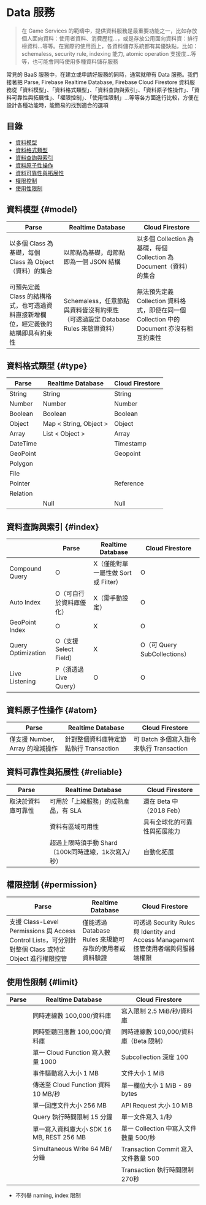 # Data 服務

> 在 Game Services 的範疇中，提供資料服務是最重要功能之一，比如存放個人面向資料：使用者資料、消費歷程...，或是存放公用面向資料資：排行榜資料...等等。在實際的使用面上，各資料儲存系統都有其優缺點，比如：schemaless, security rule, indexing 能力, atomic operation 支援度...等等，也可能會同時使用多種資料儲存服務

常見的 BaaS 服務中，在建立或申請好服務的同時，通常就帶有 Data 服務。我們接著把 Parse, Firebase Realtime Database, Firebase Cloud Firestore 資料服務從「資料模型」、「資料格式類型」、「資料查詢與索引」、「資料原子性操作」、「資料可靠性與拓展性」、「權限控制」、「使用性限制」...等等各方面進行比較，方便在設計各種功能時，能簡易的找到適合的選項

## 目錄

* [資料模型](data-fu-wu.md#model)
* [資料格式類型](data-fu-wu.md#type)
* [資料查詢與索引](data-fu-wu.md#index)
* [資料原子性操作](data-fu-wu.md#atom)
* [資料可靠性與拓展性](data-fu-wu.md#reliable)
* [權限控制](data-fu-wu.md#permission)
* [使用性限制](data-fu-wu.md#limit)

## 資料模型 {#model}

| Parse | Realtime Database | Cloud Firestore |
| --- | --- | --- |
| 以多個 Class 為基礎，每個 Class 為 Object（資料）的集合 | 以節點為基礎，母節點即為一個 JSON 結構 | 以多個 Collection 為基礎，每個 Collection 為 Document（資料）的集合 |
| 可預先定義 Class 的結構格式，也可透過資料直接新增欄位，經定義後的結構即具有約束性 | Schemaless，任意節點與資料皆沒有約束性（可透過設定 Database Rules 來驗證資料） | 無法預先定義 Collection 資料格式，即使在同一個 Collection 中的 Document 亦沒有相互約束性 |

## 資料格式類型 {#type}

| Parse | Realtime Database | Cloud Firestore |
| --- | --- | --- |
| String | String | String |
| Number | Number | Number |
| Boolean | Boolean | Boolean |
| Object | Map &lt; String, Object &gt; | Object |
| Array | List &lt; Object &gt; | Array |
| DateTime |  | Timestamp |
| GeoPoint |  | Geopoint |
| Polygon |  |  |
| File |  |  |
| Pointer |  | Reference |
| Relation |  |  |
|  | Null | Null |

## 資料查詢與索引 {#index}

|  | Parse | Realtime Database | Cloud Firestore |
| --- | --- | --- | --- |
| Compound Query | O | X（僅能對單一屬性做 Sort 或 Filter） | O |
| Auto Index | O（可自行於資料庫優化） | X（需手動設定） | O |
| GeoPoint Index | O | X | O |
| Query Optimization | O（支援 Select Field） | X | O（可 Query SubCollections） |
| Live Listening | P（須透過 Live Query） | O | O |

## 資料原子性操作 {#atom}

| Parse | Realtime Database | Cloud Firestore |
| --- | --- | --- |
| 僅支援 Number, Array 的增減操作 | 針對整個資料庫特定節點執行 Transaction | 可 Batch 多個寫入指令來執行 Transaction |

## 資料可靠性與拓展性 {#reliable}

| Parse | Realtime Database | Cloud Firestore |
| --- | --- | --- |
| 取決於資料庫可靠性 | 可用於「上線服務」的成熟產品，有 SLA | 還在 Beta 中（2018 Feb） |
|  | 資料有區域可用性 | 具有全球化的可靠性與拓展能力 |
|  | 超過上限時須手動 Shard（100k同時連線，1k次寫入/秒） | 自動化拓展 |

## 權限控制 {#permission}

| Parse | Realtime Database | Cloud Firestore |
| --- | --- | --- |
| 支援 Class-Level Permissions 與 Access Control Lists，可分別針對整個 Class 或特定 Object 進行權限控管 | 僅能透過 Database Rules 來規範可存取的使用者或資料驗證 | 可透過 Security Rules 與 Identity and Access Management 控管使用者端與伺服器端權限 |

## 使用性限制 {#limit}

| Parse | Realtime Database | Cloud Firestore |
| --- | --- | --- |
|  | 同時連線數 100,000/資料庫 | 寫入限制 2.5 MiB/秒/資料庫 |
|  | 同時監聽回應數 100,000/資料庫 | 同時連線數 100,000/資料庫（Beta 限制） |
|  | 單一 Cloud Function 寫入數量 1000 | Subcollection 深度 100 |
|  | 事件驅動寫入大小 1 MB | 文件大小 1 MiB |
|  | 傳送至 Cloud Function 資料 10 MB/秒 | 單一欄位大小 1 MiB - 89 bytes |
|  | 單一回應文件大小 256 MB | API Request 大小 10 MiB |
|  | Query 執行時間限制 15 分鐘 | 單一文件寫入 1/秒 |
|  | 單一寫入資料庫大小 SDK 16 MB, REST 256 MB | 單一 Collection 中寫入文件數量 500/秒 |
|  | Simultaneous Write 64 MB/分鐘 | Transaction Commit 寫入文件數量 500 |
|  |  | Transaction 執行時間限制 270秒 |

* 不列舉 naming, index 限制

